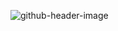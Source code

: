 ![github-header-image](https://github.com/user-attachments/assets/8ff0b45b-85df-42db-98e5-5a0e36d4384e)

